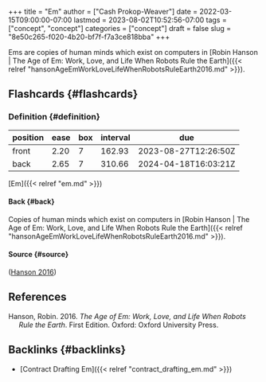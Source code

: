 +++
title = "Em"
author = ["Cash Prokop-Weaver"]
date = 2022-03-15T09:00:00-07:00
lastmod = 2023-08-02T10:52:56-07:00
tags = ["concept", "concept"]
categories = ["concept"]
draft = false
slug = "8e50c265-f020-4b20-bf7f-f7a3ce818bba"
+++

Ems are copies of human minds which exist on computers in [Robin Hanson | The Age of Em: Work, Love, and Life When Robots Rule the Earth]({{< relref "hansonAgeEmWorkLoveLifeWhenRobotsRuleEarth2016.md" >}}).


## Flashcards {#flashcards}


### Definition {#definition}

| position | ease | box | interval | due                  |
|----------|------|-----|----------|----------------------|
| front    | 2.20 | 7   | 162.93   | 2023-08-27T12:26:50Z |
| back     | 2.65 | 7   | 310.66   | 2024-04-18T16:03:21Z |

[Em]({{< relref "em.md" >}})


#### Back {#back}

Copies of human minds which exist on computers in [Robin Hanson | The Age of Em: Work, Love, and Life When Robots Rule the Earth]({{< relref "hansonAgeEmWorkLoveLifeWhenRobotsRuleEarth2016.md" >}}).


#### Source {#source}

(<a href="#citeproc_bib_item_1">Hanson 2016</a>)

## References

<style>.csl-entry{text-indent: -1.5em; margin-left: 1.5em;}</style><div class="csl-bib-body">
  <div class="csl-entry"><a id="citeproc_bib_item_1"></a>Hanson, Robin. 2016. <i>The Age of Em: Work, Love, and Life When Robots Rule the Earth</i>. First Edition. Oxford: Oxford University Press.</div>
</div>


## Backlinks {#backlinks}

-   [Contract Drafting Em]({{< relref "contract_drafting_em.md" >}})
